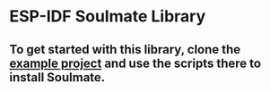 # ESP-IDF Soulmate Library

## To get started with this library, clone the [example project](https://github.com/Soulmate-Lights/soulmate-example) and use the scripts there to install Soulmate.
